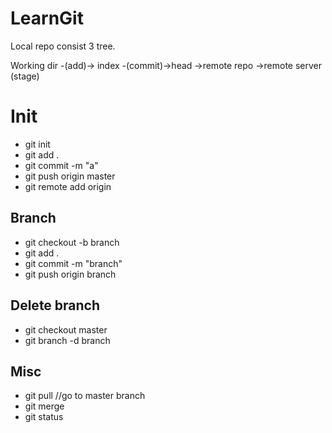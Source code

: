 # LearnGit
Local repo consist 3 tree.

Working dir -(add)-> index -(commit)->head ->remote repo ->remote server
                     (stage)

# Init

- git init
- git add .
- git commit -m "a"
- git push origin master
- git remote add origin <server>


## Branch

- git checkout -b branch
- git add .
- git commit -m  "branch"
- git push origin branch

## Delete branch

- git checkout master
- git branch -d branch

## Misc
- git pull //go to master branch
- git merge
- git status




